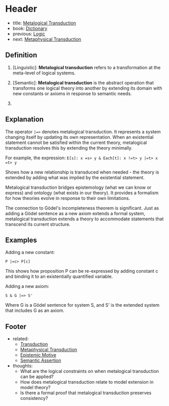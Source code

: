 # Header
- title: [Metalogical Transduction](metalogical-transduction.md)
- book: [Dictionary](.dictionary.md)
- previous: [Logic](logic.md)
- next: [Metaphysical Transduction](metaphysical-transduction.md)

## Definition

1. [Linguistic]: **Metalogical transduction** refers to a transformation at the meta-level of logical systems.

2. [Semantic]: **Metalogical transduction** is the abstract operation that transforms one logical theory into another by extending its domain with new constants or axioms in response to semantic needs.

3. [Formal]: `|=>` (the transduction operator)

## Explanation

The operator `|=>` denotes metalogical transduction. It represents a system changing itself by updating its own representation. When an existential statement cannot be satisfied within the current theory, metalogical transduction resolves this by extending the theory minimally.

For example, the expression:
`E[s]: x =s> y & Each[t]: x !=t> y |=t> x =t> y`

Shows how a new relationship is transduced when needed - the theory is extended by adding what was implied by the existential statement.

Metalogical transduction bridges epistemology (what we can know or express) and ontology (what exists in our theory). It provides a formalism for how theories evolve in response to their own limitations.

The connection to Gödel's incompleteness theorem is significant. Just as adding a Gödel sentence as a new axiom extends a formal system, metalogical transduction extends a theory to accommodate statements that transcend its current structure.

## Examples

Adding a new constant:
```
P |=c> P[c]
```
This shows how proposition P can be re-expressed by adding constant c and binding it to an existentially quantified variable.

Adding a new axiom:
```
S & G |=> S'
```
Where G is a Gödel sentence for system S, and S' is the extended system that includes G as an axiom.

## Footer
- related:
  - [Transduction](transduction.md)
  - [Metaphysical Transduction](metaphysical-transduction.md)
  - [Epistemic Motive](epistemic-motive.md)
  - [Semantic Assertion](semantic-assertion.md)
- thoughts:
  - What are the logical constraints on when metalogical transduction can be applied?
  - How does metalogical transduction relate to model extension in model theory?
  - Is there a formal proof that metalogical transduction preserves consistency?